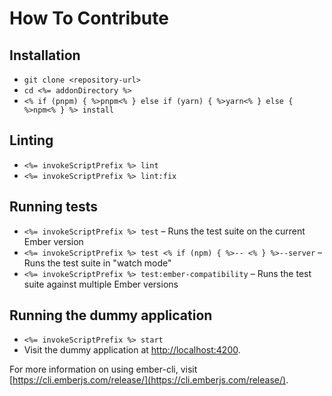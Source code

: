 # How To Contribute

## Installation

- `git clone <repository-url>`
- `cd <%= addonDirectory %>`
- `<% if (pnpm) { %>pnpm<% } else if (yarn) { %>yarn<% } else { %>npm<% } %> install`

## Linting

- `<%= invokeScriptPrefix %> lint`
- `<%= invokeScriptPrefix %> lint:fix`

## Running tests

- `<%= invokeScriptPrefix %> test` – Runs the test suite on the current Ember version
- `<%= invokeScriptPrefix %> test <% if (npm) { %>-- <% } %>--server` – Runs the test suite in "watch mode"
- `<%= invokeScriptPrefix %> test:ember-compatibility` – Runs the test suite against multiple Ember versions

## Running the dummy application

- `<%= invokeScriptPrefix %> start`
- Visit the dummy application at [http://localhost:4200](http://localhost:4200).

For more information on using ember-cli, visit [https://cli.emberjs.com/release/](https://cli.emberjs.com/release/).
